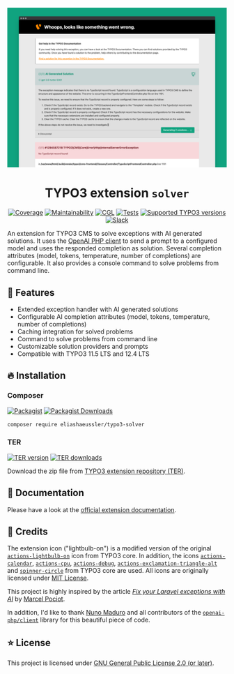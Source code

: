 <div align="center">

![Error page screenshot](Documentation/Assets/Images/error-page.png)

# TYPO3 extension `solver`

[![Coverage](https://img.shields.io/codecov/c/github/eliashaeussler/typo3-solver?logo=codecov&token=fj60tJlnHW)](https://codecov.io/gh/eliashaeussler/typo3-solver)
[![Maintainability](https://img.shields.io/codeclimate/maintainability/eliashaeussler/typo3-solver?logo=codeclimate)](https://codeclimate.com/github/eliashaeussler/typo3-solver/maintainability)
[![CGL](https://img.shields.io/github/actions/workflow/status/eliashaeussler/typo3-solver/cgl.yaml?label=cgl&logo=github)](https://github.com/eliashaeussler/typo3-solver/actions/workflows/cgl.yaml)
[![Tests](https://img.shields.io/github/actions/workflow/status/eliashaeussler/typo3-solver/tests.yaml?label=tests&logo=github)](https://github.com/eliashaeussler/typo3-solver/actions/workflows/tests.yaml)
[![Supported TYPO3 versions](https://typo3-badges.dev/badge/solver/typo3/shields.svg)](https://extensions.typo3.org/extension/solver)
[![Slack](https://img.shields.io/badge/slack-%23ext--solver-4a154b?logo=slack)](https://typo3.slack.com/archives/C04Q3440HS6)

</div>

An extension for TYPO3 CMS to solve exceptions with AI generated solutions.
It uses the [OpenAI PHP client][1] to send a prompt to a configured model
and uses the responded completion as solution. Several completion attributes
(model, tokens, temperature, number of completions) are configurable. It also
provides a console command to solve problems from command line.

## 🚀 Features

* Extended exception handler with AI generated solutions
* Configurable AI completion attributes (model, tokens, temperature, number of completions)
* Caching integration for solved problems
* Command to solve problems from command line
* Customizable solution providers and prompts
* Compatible with TYPO3 11.5 LTS and 12.4 LTS

## 🔥 Installation

### Composer

[![Packagist](https://img.shields.io/packagist/v/eliashaeussler/typo3-solver?label=version&logo=packagist)](https://packagist.org/packages/eliashaeussler/typo3-solver)
[![Packagist Downloads](https://img.shields.io/packagist/dt/eliashaeussler/typo3-solver?color=brightgreen)](https://packagist.org/packages/eliashaeussler/typo3-solver)

```bash
composer require eliashaeussler/typo3-solver
```

### TER

[![TER version](https://typo3-badges.dev/badge/solver/version/shields.svg)](https://extensions.typo3.org/extension/solver)
[![TER downloads](https://typo3-badges.dev/badge/solver/downloads/shields.svg)](https://extensions.typo3.org/extension/solver)

Download the zip file from
[TYPO3 extension repository (TER)](https://extensions.typo3.org/extension/solver).

## 📙 Documentation

Please have a look at the
[official extension documentation](https://docs.typo3.org/p/eliashaeussler/typo3-solver/main/en-us/).

## 💎 Credits

The extension icon ("lightbulb-on") is a modified version of the original
[`actions-lightbulb-on`][2] icon from TYPO3 core. In addition, the icons
[`actions-calendar`][3], [`actions-cpu`][4], [`actions-debug`][5],
[`actions-exclamation-triangle-alt`][6] and [`spinner-circle`][7] from
TYPO3 core are used. All icons are originally licensed under [MIT License][8].

This project is highly inspired by the article [*Fix your Laravel exceptions with AI*][9]
by [Marcel Pociot][10].

In addition, I'd like to thank [Nuno Maduro][11] and all contributors
of the [`openai-php/client`][1] library for this beautiful piece of code.

## ⭐ License

This project is licensed under [GNU General Public License 2.0 (or later)](LICENSE.md).

[1]: https://github.com/openai-php/client
[2]: https://typo3.github.io/TYPO3.Icons/icons/actions/actions-lightbulb-on.html
[3]: https://typo3.github.io/TYPO3.Icons/icons/actions/actions-calendar.html
[4]: https://typo3.github.io/TYPO3.Icons/icons/actions/actions-cpu.html
[5]: https://typo3.github.io/TYPO3.Icons/icons/actions/actions-debug.html
[6]: https://typo3.github.io/TYPO3.Icons/icons/actions/actions-exclamation-triangle-alt.html
[7]: https://typo3.github.io/TYPO3.Icons/icons/spinner/spinner-circle.html
[8]: https://github.com/TYPO3/TYPO3.Icons/blob/main/LICENSE
[9]: https://beyondco.de/blog/ai-powered-error-solutions-for-laravel
[10]: https://pociot.dev/
[11]: https://nunomaduro.com/
